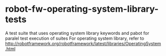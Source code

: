 # robot-fw-operating-system-library-tests
A test suite that uses operating system library keywords and pabot for paralel test execution of suites
For operating system library, refer to
http://robotframework.org/robotframework/latest/libraries/OperatingSystem.html
